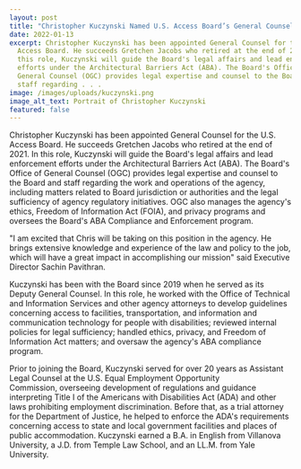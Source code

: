```yaml
---
layout: post
title: "Christopher Kuczynski Named U.S. Access Board’s General Counsel "
date: 2022-01-13
excerpt: Christopher Kuczynski has been appointed General Counsel for the U.S.
  Access Board. He succeeds Gretchen Jacobs who retired at the end of 2021. In
  this role, Kuczynski will guide the Board's legal affairs and lead enforcement
  efforts under the Architectural Barriers Act (ABA). The Board's Office of
  General Counsel (OGC) provides legal expertise and counsel to the Board and
  staff regarding . . .
image: /images/uploads/kuczynski.png
image_alt_text: Portrait of Christopher Kuczynski
featured: false
---
```

Christopher Kuczynski has been appointed General Counsel for the U.S. Access Board. He succeeds Gretchen Jacobs who retired at the end of 2021. In this role, Kuczynski will guide the Board's legal affairs and lead enforcement efforts under the Architectural Barriers Act (ABA). The Board's Office of General Counsel (OGC) provides legal expertise and counsel to the Board and staff regarding the work and operations of the agency, including matters related to Board jurisdiction or authorities and the legal sufficiency of agency regulatory initiatives. OGC also manages the agency's ethics, Freedom of Information Act (FOIA), and privacy programs and oversees the Board's ABA Compliance and Enforcement program.   

"I am excited that Chris will be taking on this position in the agency. He brings extensive knowledge and experience of the law and policy to the job, which will have a great impact in accomplishing our mission" said Executive Director Sachin Pavithran. 

Kuczynski has been with the Board since 2019 when he served as its Deputy General Counsel. In this role, he worked with the Office of Technical and Information Services and other agency attorneys to develop guidelines concerning access to facilities, transportation, and information and communication technology for people with disabilities; reviewed internal policies for legal sufficiency; handled ethics, privacy, and Freedom of Information Act matters; and oversaw the agency's ABA compliance program.  

Prior to joining the Board, Kuczynski served for over 20 years as Assistant Legal Counsel at the U.S. Equal Employment Opportunity Commission, overseeing development of regulations and guidance interpreting Title I of the Americans with Disabilities Act (ADA) and other laws prohibiting employment discrimination. Before that, as a trial attorney for the Department of Justice, he helped to enforce the ADA's requirements concerning access to state and local government facilities and places of public accommodation. Kuczynski earned a B.A. in English from Villanova University, a J.D. from Temple Law School, and an LL.M. from Yale University.
